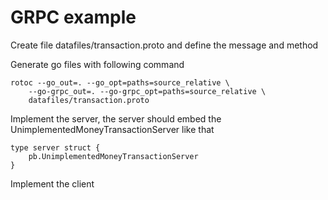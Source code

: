# GRPC example


Create file datafiles/transaction.proto and define the message and method

Generate go files with following command

```
rotoc --go_out=. --go_opt=paths=source_relative \
    --go-grpc_out=. --go-grpc_opt=paths=source_relative \
    datafiles/transaction.proto 
```

Implement the server, the server should embed the UnimplementedMoneyTransactionServer like that 

```
type server struct {
	pb.UnimplementedMoneyTransactionServer
}
```

Implement the client